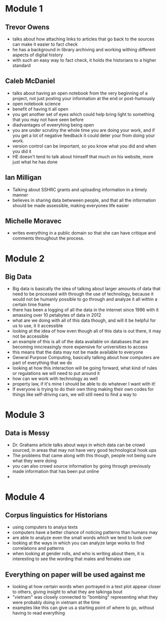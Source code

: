
# Module 1

## Trevor Owens
- talks about how attaching links to articles that go back to the sources can make it easier to fact check
- he has a background in library archiving and working withing different aspects of digital history
- with such an easy way to fact check, it holds the historians to a higher standard
## Caleb McDaniel
- talks about having an open notebook from the very beginning of a project, not just posting your information at the end or post-humously
- open notebook science
- benefit of having ti all open
- you get another set of eyes which could help bring light to something that you may not have seen before
-  diadvantages of eveeryhing being open
- you are under scrutiny the whole time you are doing your work, and if you get a lot of negative feedback it could deter your from doing your work. 
- version control can be important, so you know what you did and when you did it
- HE doesn't tend to talk about himself that much on his website, more just what he has done
## Ian Milligan
- Talking about SSHRC grants and uploading information in a timely manner
- believes in sharing data betwween people, and that all the information should be made assessible, making everyones life easier
## Michelle Moravec 
- writes everything in a public domain so that she can have critique and comments throughout the process. 

# Module 2

## Big Data
- Big data is basically the idea of talking about larger amounts of data that need to be processed with through the use of technology, because it would not be humanly possible to go through and analyze it all within a certain time frame
- there has been a logging of all the data in the internet since 1996 with it amassing over 10 petabytes of data in 2012
- what are we doing with all of this data though, and will it be helpful for us to use, it it accessible
-  looking at the idea of how even though all of this data is out there, it may not be accessible
- an example of this is all of the data available on databases that are becoming inncreasingly more expensive for universities to access
-  this means that the data may not be made available to everyone
- General Purpose Computing, basically talking about how computers are part of everything that we do
- looking at how this interaction will be going forward, what kind of rules or regulations we will need to put around it
- how can we work with technology as well
- property law, if it's mine I should be able to do whatever I want with it!
- If everyone is trying to do their own thing making their own codes for things like self-driving cars, we will still need to find a way to 

# Module 3

## Data is Messy
- Dr. Grahams article talks about ways in which data can be crowd sourced, in areas that may not have very good technological hook ups
- The problems that came along with this though, people not being sure what they were doing
- you can also crowd source information by going through previously made information that has been put online
- 

# Module 4
## Corpus linguistics for Historians
- using computers to analya texts
- computers have a better chance of noticing patterns than humans may
- are able to analyze even the small words which we tend to look over
- looking at the ways in which you can analyze large works to find correlations and patterns
- when looking at gender rolls, and who is writing about them, it is interesting to see the wording that males and females use
## Everything on paper will be used against me
- looking at how certain words when portrayed in a text plot appear closer to others, giving insight to what they are talkinga bout
- "vietnam" was closely connected to "bombing" representing what they were probably doing in vietnam at the time
- examples like this can give us a starting point of where to go, without having to read everything
